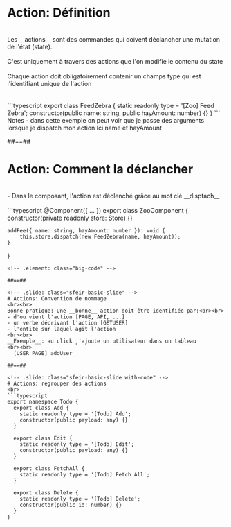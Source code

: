 <!-- .slide: class="sfeir-basic-slide with-code" -->
# Action: Définition
<br>
Les __actions__ sont des commandes qui doivent déclancher une mutation de l'état (state).<br><br>
C'est uniquement à travers des actions que l'on modifie le contenu du state
<br><br>
Chaque action doit obligatoirement contenir un champs type qui est l'identifiant unique de l'action<br><br><br>
```typescript
export class FeedZebra {
  static readonly type = '[Zoo] Feed Zebra';
  constructor(public name: string, public hayAmount: number) {}
}
```
<!-- .element: class="big-code" -->
Notes
- dans cette exemple on peut voir que je passe des arguments lorsque je dispatch mon action
Ici name et hayAmount

##==##

<!-- .slide: class="sfeir-basic-slide with-code" -->
# Action: Comment la déclancher
<br>
- Dans le composant, l'action est déclenché grâce au mot clé __disptach__
<br><br>
```typescript
@Component({ ... })
export class ZooComponent {
    constructor(private readonly store: Store) {}

    addFee({ name: string, hayAmount: number }): void {
        this.store.dispatch(new FeedZebra(name, hayAmount));
    }
}
```
<!-- .element: class="big-code" -->

##==##

<!-- .slide: class="sfeir-basic-slide" -->
# Actions: Convention de nommage
<br><br>
Bonne pratique: Une __bonne__ action doit être identifiée par:<br><br>
- d'ou vient l'action [PAGE, API, ...]
- un verbe décrivant l'action [GETUSER]
- l'entité sur laquel agit l'action
<br><br>
__Exemple__: au click j'ajoute un utilisateur dans un tableau 
<br><br>
__[USER PAGE] addUser__

##==##

<!-- .slide: class="sfeir-basic-slide with-code" -->
# Actions: regrouper des actions
<br>
```typescript
export namespace Todo {
  export class Add {
    static readonly type = '[Todo] Add';
    constructor(public payload: any) {}
  }

  export class Edit {
    static readonly type = '[Todo] Edit';
    constructor(public payload: any) {}
  }

  export class FetchAll {
    static readonly type = '[Todo] Fetch All';
  }

  export class Delete {
    static readonly type = '[Todo] Delete';
    constructor(public id: number) {}
  }
}
```
<!-- .element: class="big-code" -->
